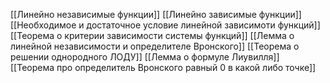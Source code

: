 [[Линейно независимые функции]]
[[Линейно зависимые функции]]
[[Необходимое и достаточное условие линейной зависимоти функций]]
[[Теорема о критерии зависимости системы функций]]
[[Лемма о линейной независимости и определителе Вронского]]
[[Теорема о решении однородного ЛОДУ]]
[[Лемма о формуле Лиувилля]]
[[Теорема про определитель Вронского равный 0 в какой либо точке]] 